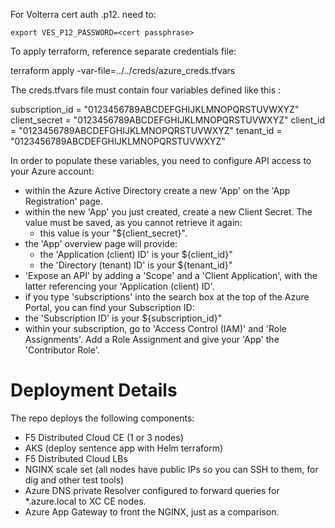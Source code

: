 For Volterra cert auth .p12. need to:

	export VES_P12_PASSWORD=<cert passphrase>

To apply terraform, reference separate credentials file:

terraform apply -var-file=../../creds/azure_creds.tfvars 

The creds.tfvars file must contain four variables defined like this :

subscription_id = "0123456789ABCDEFGHIJKLMNOPQRSTUVWXYZ"
client_secret   = "0123456789ABCDEFGHIJKLMNOPQRSTUVWXYZ"
client_id       = "0123456789ABCDEFGHIJKLMNOPQRSTUVWXYZ"
tenant_id       = "0123456789ABCDEFGHIJKLMNOPQRSTUVWXYZ"



In order to populate these variables, you need to configure API access to your Azure account:

 - within the Azure Active Directory create a new 'App' on the 'App Registration' page.
 - within the new 'App' you just created, create a new Client Secret.  The value must be saved, as you cannot retrieve it again:  
   - this value is your "${client_secret}".
 - the 'App' overview page will provide:
   - the 'Application (client) ID' is your ${client_id}"
   - the 'Directory (tenant) ID' is your ${tenant_id}"
 - 'Expose an API' by adding a 'Scope' and a 'Client Application', with the latter referencing your 'Application (client) ID'.
 - if you type 'subscriptions' into the search box at the top of the Azure Portal, you can find your Subscription ID:
  - the 'Subscription ID' is your ${subscription_id}"
- within your subscription, go to 'Access Control (IAM)' and 'Role Assignments'.  Add a Role Assignment and give your 'App' the 'Contributor Role'. 


# Deployment Details

The repo deploys the following components:
  - F5 Distributed Cloud CE (1 or 3 nodes)
  - AKS (deploy sentence app with Helm terraform)
  - F5 Distributed Cloud LBs
  - NGINX scale set (all nodes have public IPs so you can SSH to them, for dig and other test tools)
  - Azure DNS private Resolver configured to forward queries for *.azure.local to XC CE nodes.
  - Azure App Gateway to front the NGINX, just as a comparison.